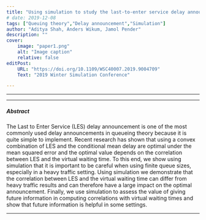 ```yaml
---
title: "Using simulation to study the last-to-enter service delay announcement in multiserver queues with abandonment" 
# date: 2019-12-08
tags: ["Queuing theory","Delay announcement","Simulation"]
author: "Aditya Shah, Anders Wikum, Jamol Pender"
description: "" 
cover:
    image: "paper1.png"
    alt: "Image caption"
    relative: false
editPost:
    URL: "https://doi.org/10.1109/WSC40007.2019.9004709"
    Text: "2019 Winter Simulation Conference"

---
```


---

<!-- ##### Download

+ [Paper](paper1.pdf) -->
<!-- + [Online appendix](appendix1.pdf) -->
<!-- + [Code and data](https://github.com/pmichaillat/job-rationing) -->

---

##### Abstract

The Last to Enter Service (LES) delay announcement is one of the most commonly used delay announcements in queueing theory because it is quite simple to implement. Recent research has shown that using a convex combination of LES and the conditional mean delay are optimal under the mean squared error and the optimal value depends on the correlation between LES and the virtual waiting time. To this end, we show using simulation that it is important to be careful when using finite queue sizes, especially in a heavy traffic setting. Using simulation we demonstrate that the correlation between LES and the virtual waiting time can differ from heavy traffic results and can therefore have a large impact on the optimal announcement. Finally, we use simulation to assess the value of giving future information in computing correlations with virtual waiting times and show that future information is helpful in some settings.

---

<!-- ##### Figure X: Figure caption

![](paper1.png)

---

##### Citation

Author. Year. "Title." *Journal* Volume (Issue): First page–Last page. https://doi.org/paper_doi.

```BibTeX
@article{AAYY,
author = {Author},
doi = {paper_doi},
journal = {Journal},
number = {Issue},
pages = {XXX--YYY},
title ={Title},
volume = {Volume},
year = {Year}}
```

--- -->

<!-- ##### Related material

+ [Presentation slides](presentation1.pdf)
+ [Dissertation title](https://escholarship.org/uc/item/7jr3m96r) – PhD dissertation on which this paper is based.
+ [Column title](https://cep.lse.ac.uk/pubs/download/cp365.pdf) – Nontechnical column describing the paper. -->

